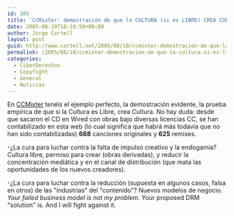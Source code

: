 ```yaml
---
id: 105
title: 'CCMixter: demostración de que la CULTURA (si es LIBRE) CREA CULTURA'
date: 2005-08-10T18:10:59+00:00
author: Jorge Cortell
layout: post
guid: http://www.cortell.net/2005/08/10/ccmixter-demostracion-de-que-la-cultura-si-es-libre-crea-cultura/
permalink: /2005/08/10/ccmixter-demostracion-de-que-la-cultura-si-es-libre-crea-cultura/
categories:
  - CiberDerechos
  - Copyfight
  - General
  - Noticias
---
```

En [CCMixter](http://ccmixter.org/) tenéis el ejemplo perfecto, la demostración evidente, la prueba empí­rica de que si la Cultura es Libre, crea Cultura. No hay duda: desde que sacaron el CD en Wired con obras bajo diversas licencias CC, se han contabilizado en esta web (lo cual significa que habrá más todaví­a que no han sido contabilizadas) **688** canciones originales y **625** remixes.

-¿La cura para luchar contra la falta de impulso creativo y la endogamia? Cultura libre, permiso para crear (obras derivadas), y reducir la concentración mediática y en el canal de distribución (que mata las oportunidades de los nuevos creadores).

-¿La cura para luchar contra la reducción (supuesta en algunos casos, falsa en otros) de las "industrias" del "contenido"? Nuevos modelos de negocio. _Your failed business model is not my problem_. Your proposed DRM "solution" is. And I will fight against it.